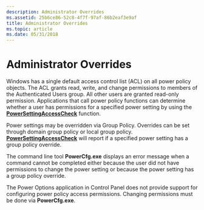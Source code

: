 ```yaml
---
description: Administrator Overrides
ms.assetid: 25b6ce86-52c8-4f7f-97af-86b2eaf3e9af
title: Administrator Overrides
ms.topic: article
ms.date: 05/31/2018
---
```


# Administrator Overrides

Windows has a single default access control list (ACL) on all power policy objects. The ACL grants read, write, and change permissions to members of the Authenticated Users group. All other users are granted read-only permission. Applications that call power policy functions can determine whether a user has permissions for a specified power setting by using the [**PowerSettingAccessCheck**](/windows/desktop/api/PowrProf/nf-powrprof-powersettingaccesscheck) function.

Power settings may be overridden via Group Policy. Overrides can be set through domain group policy or local group policy. [**PowerSettingAccessCheck**](/windows/desktop/api/PowrProf/nf-powrprof-powersettingaccesscheck) will report if a specified power setting has a group policy override.

The command line tool **PowerCfg.exe** displays an error message when a command cannot be completed either because the user did not have permissions to change the power setting or because the power setting has a group policy override.

The Power Options application in Control Panel does not provide support for configuring power policy access permissions. Changing permissions must be done via **PowerCfg.exe**.

 

 



